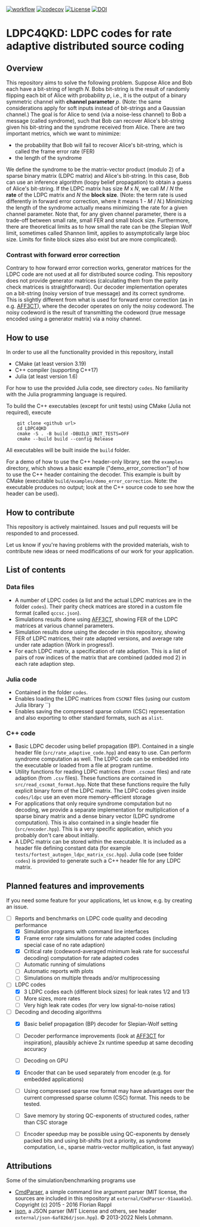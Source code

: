 [![workflow](https://github.com/XQP-Munich/LDPC4QKD/actions/workflows/ci-cmake_tests.yml/badge.svg)](https://github.com/XQP-Munich/LDPC4QKD/actions)
[![codecov](https://codecov.io/gh/XQP-Munich/LDPC4QKD/branch/main/graph/badge.svg?token=GV9453ZM42)](https://codecov.io/gh/XQP-Munich/LDPC4QKD)
[![License](https://img.shields.io/github/license/XQP-Munich/LDPC4QKD)](./LICENSE)
[![DOI](https://zenodo.org/badge/DOI/10.5281/zenodo.5579246.svg)](https://doi.org/10.5281/zenodo.5579246)
# LDPC4QKD: LDPC codes for rate adaptive distributed source coding 

## Overview

This repository aims to solve the following problem. Suppose Alice and Bob each have a bit-string of length _N_.
Bobs bit-string is the result of randomly flipping each bit of Alice with probability _p_, i.e., it is the output of a binary symmetric channel with **channel parameter** _p_. 
(Note: the same considerations apply for soft inputs instead of bit-strings and a Gaussian channel.) The goal is for Alice to send (via a noise-less channel) to Bob a message (called syndrome), such that Bob can recover Alice's bit-string given his bit-string and the syndrome received from Alice. There are two important metrics, which we want to minimize: 

- the probability that Bob will fail to recover Alice's bit-string, which is called the frame error rate (FER)
- the length of the syndrome

We define the syndrome to be the matrix-vector product (modulo 2) of a sparse binary matrix (LDPC matrix) and Alice's bit-string. 
In this case, Bob can use an inference algorithm (loopy belief propagation) to obtain a guess of Alice's bit-string. If the LDPC matrix has size _M_ x _N_, we call _M_ / _N_ the **rate** of the LDPC matrix and _N_ the **block size**. 
(Note: the term rate is used differently in forward error correction, where it means 1 - _M_ / _N_.) Minimizing the length of the syndrome actually means minimizing the rate for a given channel parameter.
Note that, for any given channel parameter, there is a trade-off between small rate, small FER and small block size.
Furthermore, there are theoretical limits as to how small the rate can be (the Slepian Wolf limit, sometimes called Shannon limit, applies to assymptotically large bloc size.
Limits for finite block sizes also exist but are more complicated).

### Contrast with forward error correction

Contrary to how forward error correction works, generator matrices for the LDPC code are not used at all for distributed source coding. 
This repository does not provide generator matrices (calculating them from the parity check matrices is straightforward).
Our decoder implementation operates on a bit-string (noisy version of true message) and its correct syndrome. 
This is slightly different from what is used for forward error correction (as in e.g. [AFF3CT](https://github.com/aff3ct/aff3ct)), where the decoder operates on only the noisy codeword. 
The noisy codeword is the result of transmitting the codeword (true message encoded using a generator matrix) via a noisy channel.


## How to use
In order to use all the functionality provided in this repository, install
- CMake (at least version 3.19)
- C++ compiler (supporting C++17)
- Julia (at least version 1.6)

For how to use the provided Julia code, see directory `codes`. No familiarity with the Julia programming language is required.

To build the C++ executables (except for unit tests) using CMake (Julia not required), execute

        git clone <github url>
        cd LDPC4QKD
        cmake -S . -B build -DBUILD_UNIT_TESTS=OFF
        cmake --build build --config Release
        
All executables will be built inside the `build` folder.

For a demo of how to use the C++ header-only library, see the `examples` directory, which shows a basic example ("demo_error_correction") of how to use the C++ header containing the decoder.
This example is built by CMake (executable `build/examples/demo_error_correction`.
Note: the executable produces no output; look at the C++ source code to see how the header can be used).

## How to contribute
This repository is actively maintained. 
Issues and pull requests will be responded to and processed.

Let us know if you're having problems with the provided materials, wish to contribute new ideas or need modifications of our work for your application.

## List of contents

### Data files
- A number of LDPC codes (a list and the actual LDPC matrices are in the folder `codes`). 
  Their parity check matrices are stored in a custom file format (called `qccsc.json`).
- Simulations results done using [AFF3CT](https://github.com/aff3ct/aff3ct), showing FER of the LDPC matrices at various channel parameters.
- Simulation results done using the decoder in this repository, showing FER of LDPC matrices, their rate adapted versions, and average rate under rate adaption (Work in progress!).
- For each LDPC matrix, a specification of rate adaption. 
  This is a list of pairs of row indices of the matrix that are combined (added mod 2) in each rate adaption step.

### Julia code
- Contained in the folder `codes`.
- Enables loading the LDPC matrices from `CSCMAT` files (using our custom Julia library ``)
- Enables saving the compressed sparse column (CSC) representation and also exporting to other standard formats, such as `alist`.

### C++ code
- Basic LDPC decoder using belief propagation (BP). Contained in a single header file (`src/rate_adaptive_code.hpp`) and easy to use. Can perform syndrome computation as well. 
  The LDPC code can be embedded into the executable or loaded from a file at program runtime.
- Utility functions for reading LDPC matrices (from `.cscmat` files) and rate adaption (from `.csv` files). These functions are contained in `src/read_cscmat_format.hpp`.
  Note that these functions require the fully explicit binary form of the LDPC matrix. The LDPC codes given inside `codes/ldpc` use an even more memory-efficient storage 
- For applications that only require syndrome computation but no decoding, we provide a separate implementation for multiplication of a sparse binary matrix and a dense binary vector (LDPC syndrome computation). This is also contained in a single header file (`src/encoder.hpp`). 
  This is a very specific application, which you probably don't care about initially.
- A LDPC matrix can be stored within the executable. 
  It is included as a header file defining constant data (for example `tests/fortest_autogen_ldpc_matrix_csc.hpp`). 
  Julia code (see folder `codes`) is provided to generate such a C++ header file for any LDPC matrix.


## Planned features and improvements

If you need some feature for your applications, let us know, e.g. by creating an issue.

- [ ] Reports and benchmarks on LDPC code quality and decoding performance
  + [x] Simulation programs with command line interfaces
  + [x] Frame error rate simulations for rate adapted codes (including special case of no rate adaption)
  + [x] Critical rate (codeword-averaged minimum leak rate for successful decoding) computation for rate adapted codes  
  + [ ] Automatic running of simulations
  + [ ] Automatic reports with plots
  + [ ] Simulations on multiple threads and/or multiprocessing
- [ ] LDPC codes
  + [x] 3 LDPC codes each (different block sizes) for leak rates 1/2 and 1/3
  + [ ] More sizes, more rates
  + [ ] Very high leak rate codes (for very low signal-to-noise ratios)
- [ ] Decoding and decoding algorithms
  + [x] Basic belief propagation (BP) decoder for Slepian-Wolf setting
  + [ ] Decoder performance improvements (look at [AFF3CT](https://github.com/aff3ct/aff3ct) for inspiration), plausibly achieve 2x runtime speedup at same decoding accuracy
  + [ ] Decoding on GPU
  + [x] Encoder that can be used separately from encoder (e.g. for embedded applications)
  + [ ] Using compressed sparse row format may have advantages over the current compressed sparse column (CSC) format. This needs to be tested.
  + [ ] Save memory by storing QC-exponents of structured codes, rather than CSC storage
  + [ ] Encoder speedup may be possible using QC-exponents by densely packed bits and using bit-shifts (not a priority, as syndrome computation, i.e., sparse matrix-vector multiplication, is fast anyway)
  

## Attributions

Some of the simulation/benchmarking programs use
- [CmdParser](https://github.com/FlorianRappl/CmdParser), a simple command line argument parser (MIT license, the sources are included in this repository at `external/CmdParser-91aaa61e`). Copyright (c) 2015 - 2016 Florian Rappl
- [json](https://github.com/nlohmann/json), a JSON parser (MIT License and others, see header `external/json-6af826d/json.hpp`). © 2013-2022 Niels Lohmann.
